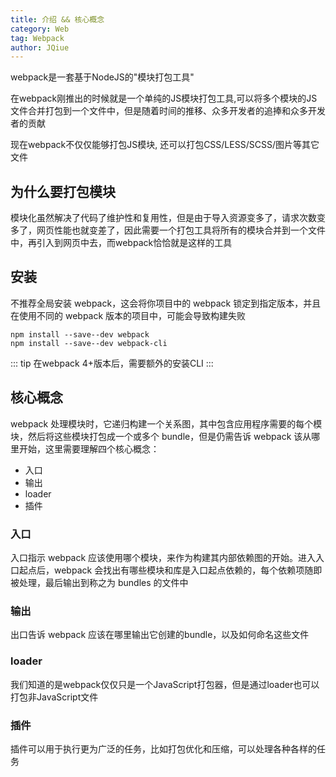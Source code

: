 ```yaml
---
title: 介绍 && 核心概念
category: Web
tag: Webpack
author: JQiue
---
```


webpack是一套基于NodeJS的"模块打包工具"

在webpack刚推出的时候就是一个单纯的JS模块打包工具,可以将多个模块的JS文件合并打包到一个文件中，但是随着时间的推移、众多开发者的追捧和众多开发者的贡献

现在webpack不仅仅能够打包JS模块, 还可以打包CSS/LESS/SCSS/图片等其它文件

## 为什么要打包模块

模块化虽然解决了代码了维护性和复用性，但是由于导入资源变多了，请求次数变多了，网页性能也就变差了，因此需要一个打包工具将所有的模块合并到一个文件中，再引入到网页中去，而webpack恰恰就是这样的工具

## 安装

不推荐全局安装 webpack，这会将你项目中的 webpack 锁定到指定版本，并且在使用不同的 webpack 版本的项目中，可能会导致构建失败

```shell script
npm install --save--dev webpack
npm install --save--dev webpack-cli
```

::: tip
在webpack 4+版本后，需要额外的安装CLI
:::

## 核心概念

webpack 处理模块时，它递归构建一个关系图，其中包含应用程序需要的每个模块，然后将这些模块打包成一个或多个 bundle，但是仍需告诉 webpack 该从哪里开始，这里需要理解四个核心概念：

+ 入口
+ 输出
+ loader
+ 插件

### 入口

入口指示 webpack 应该使用哪个模块，来作为构建其内部依赖图的开始。进入入口起点后，webpack 会找出有哪些模块和库是入口起点依赖的，每个依赖项随即被处理，最后输出到称之为 bundles 的文件中

### 输出

出口告诉 webpack 应该在哪里输出它创建的bundle，以及如何命名这些文件

### loader

我们知道的是webpack仅仅只是一个JavaScript打包器，但是通过loader也可以打包非JavaScript文件

### 插件

插件可以用于执行更为广泛的任务，比如打包优化和压缩，可以处理各种各样的任务
